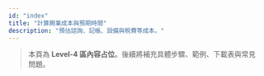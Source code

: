 ```yaml
---
id: "index"
title: "計算開業成本與預期時間"
description: "預估諮詢、記帳、設備與稅費等成本。"
---
```


> 本頁為 **Level-4 區內容占位**。後續將補充具體步驟、範例、下載表與常見問題。
